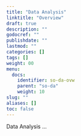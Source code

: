 ```yaml
---
title: "Data Analysis"
linktitle: "Overview"
draft: true
description: ""
godocref: ""
publishdate: ""
lastmod: ""
categories: []
tags: []
weight: 00
menu:
  docs:
    identifier: so-da-ovw
    parent: "so-da"
    weight: 10
slug: ""
aliases: []
toc: false
---
```


Data Analysis ...

